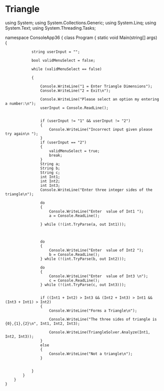 # Triangle

using System;
using System.Collections.Generic;
using System.Linq;
using System.Text;
using System.Threading.Tasks;

namespace ConsoleApp36
{
    class Program
    {
        static void Main(string[] args)
        {
            
            
                string userInput = "";

                bool validMenuSelect = false;

                while (validMenuSelect == false)

                {

                    Console.WriteLine("1 = Enter Triangle Dimensions");
                    Console.WriteLine("2 = Exit\n");

                    Console.WriteLine("Please select an option my entering a number:\n");
                    userInput = Console.ReadLine();


                    if (userInput != "1" && userInput != "2")
                    {
                        Console.WriteLine("Incorrect input given please try again\n ");
                    }
                    if (userInput == "2")
                    {
                        validMenuSelect = true;
                        break;
                    }
                    String a;
                    String b;
                    String c;
                    int Int1;
                    int Int2;
                    int Int3;
                    Console.WriteLine("Enter three integer sides of the triangle\n");

                    do
                    {
                        Console.WriteLine("Enter  value of Int1 ");
                        a = Console.ReadLine();

                    } while (!(int.TryParse(a, out Int1)));



                    do
                    {
                        Console.WriteLine("Enter  value of Int2 ");
                        b = Console.ReadLine();
                    } while (!(int.TryParse(b, out Int2)));

                    do
                    {
                        Console.WriteLine("Enter  value of Int3 \n");
                        c = Console.ReadLine();
                    } while (!(int.TryParse(c, out Int3)));


                    if ((Int1 + Int2) > Int3 && (Int2 + Int3) > Int1 && (Int3 + Int1) > Int2)
                    {
                        Console.WriteLine("Forms a Triangle\n");

                        Console.WriteLine("The three sides of triangle is {0},{1},{2}\n", Int1, Int2, Int3);

                        Console.WriteLine(TriangleSolver.Analyze(Int1, Int2, Int3));
                    }
                    else
                    {
                        Console.WriteLine("Not a triangle\n");
                    }


                }
            }
        }
    }

    

